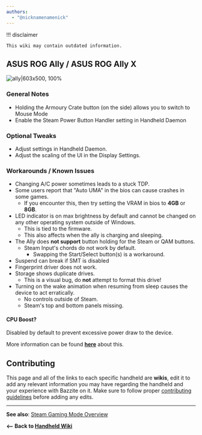 ```yaml
---
authors:
  - "@nicknamenamenick"
---
```


<!-- ANCHOR: METADATA -->
<!--{"url_discourse": "https://universal-blue.discourse.group/docs?topic=2414", "fetched_at": "2024-09-03 16:43:21.670173+00:00"}-->
<!-- ANCHOR_END: METADATA -->


!!! disclaimer

    This wiki may contain outdated information.

## ASUS ROG Ally / ASUS ROG Ally X

![ally|603x500, 100%](../../img/ally.png)

### General Notes

- Holding the Armoury Crate button (on the side) allows you to switch to Mouse Mode
- Enable the Steam Power Button Handler setting in Handheld Daemon

### Optional Tweaks

- Adjust settings in Handheld Daemon.
- Adjust the scaling of the UI in the Display Settings.

### Workarounds / Known Issues
- Changing A/C power sometimes leads to a stuck TDP.
- Some users report that "Auto UMA" in the bios can cause crashes in some games.
  - If you encounter this, then try setting the VRAM in bios to **4GB** or **8GB**.
- LED indicator is on max brightness by default and cannot be changed on any other operating system outside of Windows.
  - This is tied to the firmware.
  - This also affects when the ally is charging and sleeping.
- The Ally does **not support** button holding for the Steam or QAM buttons.
  - Steam Input's chords do not work by default.
    - Swapping the Start/Select button(s) is a workaround.
- Suspend can break if SMT is disabled
- Fingerprint driver does not work.
- Storage shows duplicate drives.
  - This is a visual bug, do **not** attempt to format this drive!
- Turning on the wake animation when resuming from sleep causes the device to act erratically.
  - No controls outside of Steam.
  - Steam's top and bottom panels missing.

#### CPU Boost?

Disabled by default to prevent excessive power draw to the device.

More information can be found [**here**](https://github.com/aarron-lee/SimpleDeckyTDP/blob/main/README.md#are-there-cpu-boost-controls) about this.

## Contributing

This page and all of the links to each specific handheld are **wikis**, edit it to add any relevant information you may have regarding the handheld and your experience with Bazzite on it. Make sure to follow proper [contributing guidelines](/CONTRIBUTE.md) before adding any edits.

<hr>

**See also**: [Steam Gaming Mode Overview](../Steam_Gaming_Mode.md)

**<-- Back to [Handheld Wiki](./index.md)**
